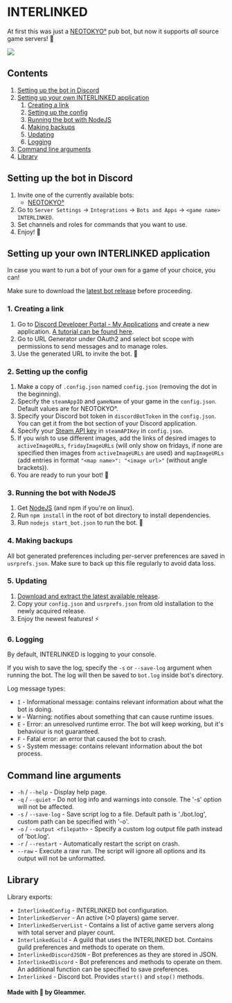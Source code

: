 # INTERLINKED

At first this was just a [NEOTOKYO°](https://store.steampowered.com/app/244630/NEOTOKYO/) pub bot, but now it supports *all* source game servers! 🌌

![](https://github.com/GleammerRay/NTInterlinked/raw/main/assets/poster.png)

## Contents
1. [Setting up the bot in Discord](#setting-up-the-bot-in-discord)
2. [Setting up your own INTERLINKED application](#setting-up-your-own-interlinked-application)
   1. [Creating a link](#1-creating-a-link)
   2. [Setting up the config](#2-setting-up-the-config)
   3. [Running the bot with NodeJS](#3-running-the-bot-with-nodejs)
   4. [Making backups](#4-making-backups)
   5. [Updating](#5-updating)
   6. [Logging](#6-logging)
3. [Command line arguments](#command-line-arguments)
4. [Library](#library)

## Setting up the bot in Discord
1. Invite one of the currently available bots:
   - [NEOTOKYO°](https://discord.com/api/oauth2/authorize?client_id=1005270180768792716&permissions=268437504&scope=bot)
2. Go to `Server Settings` -> `Integrations` -> `Bots and Apps` -> `<game name> INTERLINKED`.
3. Set channels and roles for commands that you want to use.
4. Enjoy! 🍻

## Setting up your own INTERLINKED application

In case you want to run a bot of your own for a game of your choice, you can!

Make sure to download the [latest bot release](https://github.com/GleammerRay/INTERLINKED/releases) before proceeding.

### 1. Creating a link
1. Go to [Discord Developer Portal - My Applications](https://discord.com/developers/applications) and create a new application. [A tutorial can be found here](https://github.com/discord-apps/bot-tutorial).
2. Go to URL Generator under OAuth2 and select bot scope with permissions to send messages and to manage roles.
3. Use the generated URL to invite the bot. 🤖

### 2. Setting up the config

1. Make a copy of `.config.json` named `config.json` (removing the dot in the beginning).
2. Specify the `steamAppID` and `gameName` of your game in the `config.json`. Default values are for NEOTOKYO°.
3. Specify your Discord bot token in `discordBotToken` in the `config.json`. You can get it from the bot section of your Discord application.
4. Specify your [Steam API key](https://steamcommunity.com/dev/apikey) in `steamAPIKey` in `config.json`.
5. If you wish to use different images, add the links of desired images to `activeImageURLs`, `fridayImageURLs` (will only show on fridays, if none are specified then images from `activeImageURLs` are used) and `mapImageURLs` (add entries in format `"<map name>": "<image url>"` (without angle brackets)).
6. You are ready to run your bot! 🦸


### 3. Running the bot with NodeJS

1. Get [NodeJS](https://nodejs.org/en/download/) (and npm if you're on linux).
2. Run `npm install` in the root of bot directory to install dependencies.
3. Run `nodejs start_bot.json` to run the bot. 🏃

### 4. Making backups

All bot generated preferences including per-server preferences are saved in `usrprefs.json`. Make sure to back up this file regularly to avoid data loss. 

### 5. Updating

1. [Download and extract the latest available release](https://github.com/GleammerRay/INTERLINKED/releases).
2. Copy your `config.json` and `usrprefs.json` from old installation to the newly acquired release.
3. Enjoy the newest features! ⚡

### 6. Logging

By default, INTERLINKED is logging to your console.

If you wish to save the log, specify the `-s` or `--save-log` argument when running the bot. The log will then be saved to `bot.log` inside bot's directory.

Log message types:
- `I` - Informational message: contains relevant information about what the bot is doing.
- `W` - Warning: notifies about something that can cause runtime issues.
- `E` - Error: an unresolved runtime error. The bot will keep working, but it's behaviour is not guaranteed.
- `F` - Fatal error: an error that caused the bot to crash.
- `S` - System message: contains relevant information about the bot process.

## Command line arguments

- `-h` / `--help` - Display help page.
- `-q` / `--quiet` - Do not log info and warnings into console. The '-s' option will not be affected.
- `-s` / `--save-log` - Save script log to a file. Default path is './bot.log', custom path can be specified with '-o'.
- `-o` / `--output <filepath>` - Specify a custom log output file path instead of 'bot.log'.
- `-r` / `--restart` - Automatically restart the script on crash.
- `--raw` - Execute a raw run. The script will ignore all options and its output will not be unformatted.

## Library

Library exports:
- `InterlinkedConfig` - INTERLINKED bot configuration.
- `InterlinkedServer` - An active (>0 players) game server.
- `InterlinkedServerList` - Contains a list of active game servers along with total server and player count. 
- `InterlinkedGuild` - A guild that uses the INTERLINKED bot. Contains guild preferences and methods to operate on them.
- `InterlinkedDiscordJSON` - Bot preferences as they are stored in JSON.
- `InterlinkedDiscord` - Bot preferences and methods to operate on them. An additional function can be specified to save preferences.
- `Interlinked` - Discord bot. Provides `start()` and `stop()` methods.

#### Made with 💜 by Gleammer.
